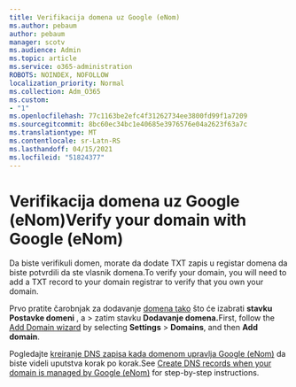 ```yaml
---
title: Verifikacija domena uz Google (eNom)
ms.author: pebaum
author: pebaum
manager: scotv
ms.audience: Admin
ms.topic: article
ms.service: o365-administration
ROBOTS: NOINDEX, NOFOLLOW
localization_priority: Normal
ms.collection: Adm_O365
ms.custom:
- "1"
ms.openlocfilehash: 77c1163be2efc4f31262734ee3800fd99f1a7209
ms.sourcegitcommit: 8bc60ec34bc1e40685e3976576e04a2623f63a7c
ms.translationtype: MT
ms.contentlocale: sr-Latn-RS
ms.lasthandoff: 04/15/2021
ms.locfileid: "51824377"
---
```

# <a name="verify-your-domain-with-google-enom"></a><span data-ttu-id="ebaa0-102">Verifikacija domena uz Google (eNom)</span><span class="sxs-lookup"><span data-stu-id="ebaa0-102">Verify your domain with Google (eNom)</span></span>

<span data-ttu-id="ebaa0-103">Da biste verifikuli domen, morate da dodate TXT zapis u registar domena da biste potvrdili da ste vlasnik domena.</span><span class="sxs-lookup"><span data-stu-id="ebaa0-103">To verify your domain, you will need to add a TXT record to your domain registrar to verify that you own your domain.</span></span> 

<span data-ttu-id="ebaa0-104">Prvo pratite čarobnjak za dodavanje [domena tako](https://admin.microsoft.com/Adminportal#/Domains) što će izabrati **stavku Postavke domeni** , a \> zatim stavku **Dodavanje domena.**</span><span class="sxs-lookup"><span data-stu-id="ebaa0-104">First, follow the [Add Domain wizard](https://admin.microsoft.com/Adminportal#/Domains) by selecting **Settings** \> **Domains**, and then **Add domain**.</span></span>
  
<span data-ttu-id="ebaa0-105">Pogledajte [kreiranje DNS zapisa kada domenom upravlja Google (eNom)](https://docs.microsoft.com/microsoft-365/admin/dns/create-dns-records-for-domain-managed-by-google-enom) da biste videli uputstva korak po korak.</span><span class="sxs-lookup"><span data-stu-id="ebaa0-105">See [Create DNS records when your domain is managed by Google (eNom)](https://docs.microsoft.com/microsoft-365/admin/dns/create-dns-records-for-domain-managed-by-google-enom) for step-by-step instructions.</span></span>